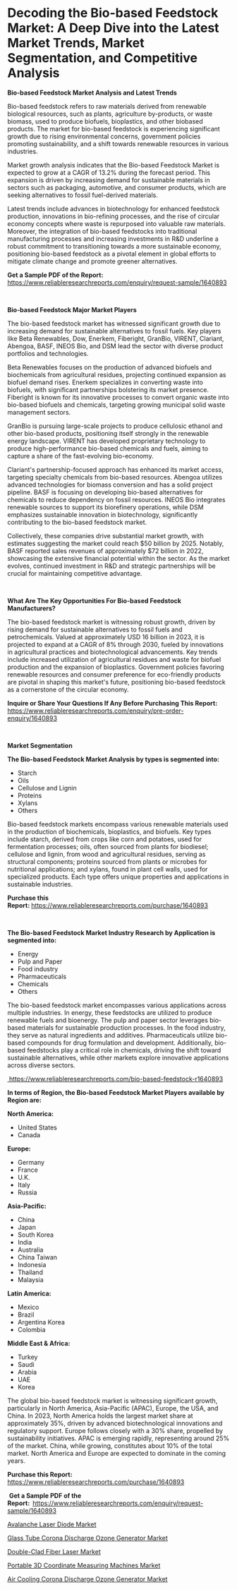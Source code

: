 <p><h1>Decoding the Bio-based Feedstock Market: A Deep Dive into the Latest Market Trends, Market Segmentation, and Competitive Analysis</h1></p><p><strong>Bio-based Feedstock Market Analysis and Latest Trends</strong></p>
<p><p>Bio-based feedstock refers to raw materials derived from renewable biological resources, such as plants, agriculture by-products, or waste biomass, used to produce biofuels, bioplastics, and other biobased products. The market for bio-based feedstock is experiencing significant growth due to rising environmental concerns, government policies promoting sustainability, and a shift towards renewable resources in various industries. </p><p>Market growth analysis indicates that the Bio-based Feedstock Market is expected to grow at a CAGR of 13.2% during the forecast period. This expansion is driven by increasing demand for sustainable materials in sectors such as packaging, automotive, and consumer products, which are seeking alternatives to fossil fuel-derived materials. </p><p>Latest trends include advances in biotechnology for enhanced feedstock production, innovations in bio-refining processes, and the rise of circular economy concepts where waste is repurposed into valuable raw materials. Moreover, the integration of bio-based feedstocks into traditional manufacturing processes and increasing investments in R&D underline a robust commitment to transitioning towards a more sustainable economy, positioning bio-based feedstock as a pivotal element in global efforts to mitigate climate change and promote greener alternatives.</p></p>
<p><strong>Get a Sample PDF of the Report:&nbsp;</strong> <a href="https://www.reliableresearchreports.com/enquiry/request-sample/1640893?utm_campaign=38&utm_medium=2&utm_source=Github&utm_content=ia&utm_term=08122024&utm_id=bio-based-feedstock">https://www.reliableresearchreports.com/enquiry/request-sample/1640893</a></p>
<p>&nbsp;</p>
<p><strong>Bio-based Feedstock Major Market Players</strong></p>
<p><p>The bio-based feedstock market has witnessed significant growth due to increasing demand for sustainable alternatives to fossil fuels. Key players like Beta Renewables, Dow, Enerkem, Fiberight, GranBio, VIRENT, Clariant, Abengoa, BASF, INEOS Bio, and DSM lead the sector with diverse product portfolios and technologies.</p><p>Beta Renewables focuses on the production of advanced biofuels and biochemicals from agricultural residues, projecting continued expansion as biofuel demand rises. Enerkem specializes in converting waste into biofuels, with significant partnerships bolstering its market presence. Fiberight is known for its innovative processes to convert organic waste into bio-based biofuels and chemicals, targeting growing municipal solid waste management sectors.</p><p>GranBio is pursuing large-scale projects to produce cellulosic ethanol and other bio-based products, positioning itself strongly in the renewable energy landscape. VIRENT has developed proprietary technology to produce high-performance bio-based chemicals and fuels, aiming to capture a share of the fast-evolving bio-economy. </p><p>Clariant's partnership-focused approach has enhanced its market access, targeting specialty chemicals from bio-based resources. Abengoa utilizes advanced technologies for biomass conversion and has a solid project pipeline. BASF is focusing on developing bio-based alternatives for chemicals to reduce dependency on fossil resources. INEOS Bio integrates renewable sources to support its biorefinery operations, while DSM emphasizes sustainable innovation in biotechnology, significantly contributing to the bio-based feedstock market.</p><p>Collectively, these companies drive substantial market growth, with estimates suggesting the market could reach $50 billion by 2025. Notably, BASF reported sales revenues of approximately $72 billion in 2022, showcasing the extensive financial potential within the sector. As the market evolves, continued investment in R&D and strategic partnerships will be crucial for maintaining competitive advantage.</p></p>
<p>&nbsp;</p>
<p><strong>What Are The Key Opportunities For Bio-based Feedstock Manufacturers?</strong></p>
<p><p>The bio-based feedstock market is witnessing robust growth, driven by rising demand for sustainable alternatives to fossil fuels and petrochemicals. Valued at approximately USD 16 billion in 2023, it is projected to expand at a CAGR of 8% through 2030, fueled by innovations in agricultural practices and biotechnological advancements. Key trends include increased utilization of agricultural residues and waste for biofuel production and the expansion of bioplastics. Government policies favoring renewable resources and consumer preference for eco-friendly products are pivotal in shaping this market's future, positioning bio-based feedstock as a cornerstone of the circular economy.</p></p>
<p><strong>Inquire or Share Your Questions If Any Before Purchasing This Report:</strong> <a href="https://www.reliableresearchreports.com/enquiry/pre-order-enquiry/1640893?utm_campaign=38&utm_medium=2&utm_source=Github&utm_content=ia&utm_term=08122024&utm_id=bio-based-feedstock">https://www.reliableresearchreports.com/enquiry/pre-order-enquiry/1640893</a></p>
<p>&nbsp;</p>
<p><strong>Market Segmentation</strong></p>
<p><strong>The Bio-based Feedstock Market Analysis by types is segmented into:</strong></p>
<p><ul><li>Starch</li><li>Oils</li><li>Cellulose and Lignin</li><li>Proteins</li><li>Xylans</li><li>Others</li></ul></p>
<p><p>Bio-based feedstock markets encompass various renewable materials used in the production of biochemicals, bioplastics, and biofuels. Key types include starch, derived from crops like corn and potatoes, used for fermentation processes; oils, often sourced from plants for biodiesel; cellulose and lignin, from wood and agricultural residues, serving as structural components; proteins sourced from plants or microbes for nutritional applications; and xylans, found in plant cell walls, used for specialized products. Each type offers unique properties and applications in sustainable industries.</p></p>
<p><strong>Purchase this Report:&nbsp;</strong><a href="https://www.reliableresearchreports.com/purchase/1640893?utm_campaign=38&utm_medium=2&utm_source=Github&utm_content=ia&utm_term=08122024&utm_id=bio-based-feedstock">https://www.reliableresearchreports.com/purchase/1640893</a></p>
<p>&nbsp;</p>
<p><strong>The Bio-based Feedstock Market Industry Research by Application is segmented into:</strong></p>
<p><ul><li>Energy</li><li>Pulp and Paper</li><li>Food industry</li><li>Pharmaceuticals</li><li>Chemicals</li><li>Others</li></ul></p>
<p><p>The bio-based feedstock market encompasses various applications across multiple industries. In energy, these feedstocks are utilized to produce renewable fuels and bioenergy. The pulp and paper sector leverages bio-based materials for sustainable production processes. In the food industry, they serve as natural ingredients and additives. Pharmaceuticals utilize bio-based compounds for drug formulation and development. Additionally, bio-based feedstocks play a critical role in chemicals, driving the shift toward sustainable alternatives, while other markets explore innovative applications across diverse sectors.</p></p>
<p><a href="https://www.reliableresearchreports.com/bio-based-feedstock-r1640893?utm_campaign=38&utm_medium=2&utm_source=Github&utm_content=ia&utm_term=08122024&utm_id=bio-based-feedstock">&nbsp;https://www.reliableresearchreports.com/bio-based-feedstock-r1640893</a></p>
<p><strong>In terms of Region, the Bio-based Feedstock Market Players available by Region are:</strong></p>
<p>
    <p> <strong> North America: </strong>
        <ul>
            <li>United States</li>
            <li>Canada</li>
        </ul>
        </p> 
    <p> <strong> Europe: </strong>
        <ul>
            <li>Germany</li>
            <li>France</li>
            <li>U.K.</li>
            <li>Italy</li>
            <li>Russia</li>
        </ul>
        </p> 
    <p> <strong> Asia-Pacific: </strong>
        <ul>
            <li>China</li>
            <li>Japan</li>
            <li>South Korea</li>
            <li>India</li>
            <li>Australia</li>
            <li>China Taiwan</li>
            <li>Indonesia</li>
            <li>Thailand</li>
            <li>Malaysia</li>
        </ul>
        </p> 
    <p> <strong> Latin America: </strong>
        <ul>
            <li>Mexico</li>
            <li>Brazil</li>
            <li>Argentina Korea</li>
            <li>Colombia</li>
        </ul>
        </p> 
    <p> <strong> Middle East & Africa: </strong>
        <ul>
            <li>Turkey</li>
            <li>Saudi</li>
            <li>Arabia</li>
            <li>UAE</li>
            <li>Korea</li>
        </ul>
    </p>
    </p>
<p><p>The global bio-based feedstock market is witnessing significant growth, particularly in North America, Asia-Pacific (APAC), Europe, the USA, and China. In 2023, North America holds the largest market share at approximately 35%, driven by advanced biotechnological innovations and regulatory support. Europe follows closely with a 30% share, propelled by sustainability initiatives. APAC is emerging rapidly, representing around 25% of the market. China, while growing, constitutes about 10% of the total market. North America and Europe are expected to dominate in the coming years.</p></p>
<p><strong>Purchase this Report: </strong><a href="https://www.reliableresearchreports.com/purchase/1640893?utm_campaign=38&utm_medium=2&utm_source=Github&utm_content=ia&utm_term=08122024&utm_id=bio-based-feedstock">https://www.reliableresearchreports.com/purchase/1640893</a></p>
<p>&nbsp;<strong>Get a Sample PDF of the Report:&nbsp;&nbsp;</strong><a href="https://www.reliableresearchreports.com/enquiry/request-sample/1640893?utm_campaign=38&utm_medium=2&utm_source=Github&utm_content=ia&utm_term=08122024&utm_id=bio-based-feedstock">https://www.reliableresearchreports.com/enquiry/request-sample/1640893</a></p>
<p><strong></strong></p>
<p><p><a href="https://github.com/dmitriyvo6rog/Market-Research-Report-List-1/blob/main/avalanche-laser-diode-market.md?utm_campaign=38&utm_medium=2&utm_source=Github&utm_content=ia&utm_term=08122024&utm_id=bio-based-feedstock">Avalanche Laser Diode Market</a></p><p><a href="https://www.linkedin.com/pulse/global-glass-tube-corona-discharge-ozone-generator-market-djyac?utm_campaign=38&utm_medium=2&utm_source=Github&utm_content=ia&utm_term=08122024&utm_id=bio-based-feedstock">Glass Tube Corona Discharge Ozone Generator Market</a></p><p><a href="https://github.com/petbigbeepjn/Market-Research-Report-List-1/blob/main/double-clad-fiber-laser-market.md?utm_campaign=38&utm_medium=2&utm_source=Github&utm_content=ia&utm_term=08122024&utm_id=bio-based-feedstock">Double-Clad Fiber Laser Market</a></p><p><a href="https://issuu.com/reportprime-2/docs/portable-3d-coordinate-measuring-machines-market-s?utm_campaign=38&utm_medium=2&utm_source=Github&utm_content=ia&utm_term=08122024&utm_id=bio-based-feedstock">Portable 3D Coordinate Measuring Machines Market</a></p><p><a href="https://www.linkedin.com/pulse/acomprehensive-analysis-air-cooling-corona-discharge-ozone-generator-lurlc?utm_campaign=38&utm_medium=2&utm_source=Github&utm_content=ia&utm_term=08122024&utm_id=bio-based-feedstock">Air Cooling Corona Discharge Ozone Generator Market</a></p></p>